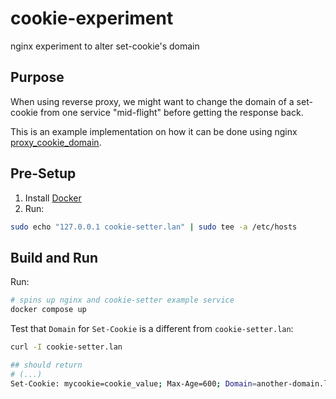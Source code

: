 # cookie-experiment

nginx experiment to alter set-cookie's domain

## Purpose

When using reverse proxy, we might want to change the domain of a set-cookie from one service "mid-flight" before getting the response back.

This is an example implementation on how it can be done using nginx [proxy_cookie_domain](http://nginx.org/en/docs/http/ngx_http_proxy_module.html#proxy_cookie_domain).

## Pre-Setup

1. Install [Docker](https://docs.docker.com/engine/install/)
2. Run:
```bash
sudo echo "127.0.0.1 cookie-setter.lan" | sudo tee -a /etc/hosts
```

## Build and Run

Run:
```bash
# spins up nginx and cookie-setter example service
docker compose up
```

Test that `Domain` for `Set-Cookie` is a different from `cookie-setter.lan`:
```bash
curl -I cookie-setter.lan

## should return
# (...)
Set-Cookie: mycookie=cookie_value; Max-Age=600; Domain=another-domain.lan; Path=/; Expires=Thu, 10 Oct 2024 17:36:02 GMT
```
